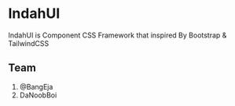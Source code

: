 # IndahUI

IndahUI is Component CSS Framework that inspired By Bootstrap & TailwindCSS


## Team
1. @BangEja
2. DaNoobBoi
